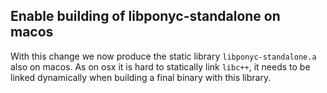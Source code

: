 ## Enable building of libponyc-standalone on macos

With this change we now produce the static library `libponyc-standalone.a` also on macos.
As on osx it is hard to statically link `libc++`, it needs to be linked dynamically
when building a final binary with this library.

